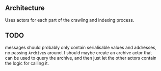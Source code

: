 ## Architecture

Uses actors for each part of the crawling and indexing process.

## TODO

messages should probably only contain serialisable values and addresses, no passing `Archive`s around. I should maybe create an archive actor that can be used to query the archive, and then just let the other actors contain the logic for calling it.
